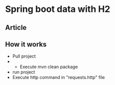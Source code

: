 # Spring boot data with H2

## Article


## How it works

* Pull project
* * Execute mvn clean package
* run project
* Execute http command in "requests.http" file